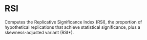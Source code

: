# RSI
Computes the Replicative Significance Index (RSI), the proportion of hypothetical replications that achieve statistical significance, plus a skewness-adjusted variant (RSI*).
